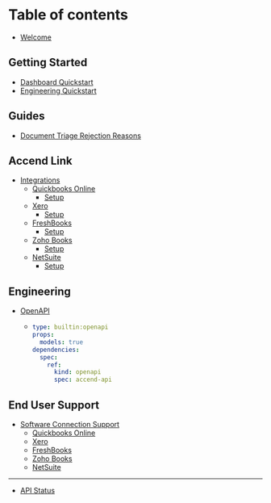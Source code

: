 # Table of contents

* [Welcome](README.md)

## Getting Started

* [Dashboard Quickstart](getting-started/quickstart.md)
* [Engineering Quickstart](getting-started/publish-your-docs.md)

## Guides

* [Document Triage Rejection Reasons](guides/editor.md)

## Accend Link

* [Integrations](accend-link/integrations/README.md)
  * [Quickbooks Online](accend-link/integrations/quickbooks-online/README.md)
    * [Setup](accend-link/integrations/quickbooks-online/setup.md)
  * [Xero](accend-link/integrations/xero/README.md)
    * [Setup](accend-link/integrations/xero/setup.md)
  * [FreshBooks](accend-link/integrations/freshbooks/README.md)
    * [Setup](accend-link/integrations/freshbooks/setup.md)
  * [Zoho Books](accend-link/integrations/zoho-books/README.md)
    * [Setup](accend-link/integrations/zoho-books/setup.md)
  * [NetSuite](accend-link/integrations/netsuite/README.md)
    * [Setup](accend-link/integrations/netsuite/setup.md)

## Engineering

* [OpenAPI](engineering/openapi/README.md)
  * ```yaml
    type: builtin:openapi
    props:
      models: true
    dependencies:
      spec:
        ref:
          kind: openapi
          spec: accend-api
    ```

## End User Support

* [Software Connection Support](end-user-support/software-connection-support/README.md)
  * [Quickbooks Online](end-user-support/software-connection-support/quickbooks-online.md)
  * [Xero](end-user-support/software-connection-support/xero.md)
  * [FreshBooks](end-user-support/software-connection-support/freshbooks.md)
  * [Zoho Books](end-user-support/software-connection-support/zoho-books.md)
  * [NetSuite](end-user-support/software-connection-support/netsuite.md)

***

* [API Status](https://accend.statuspage.io/)
